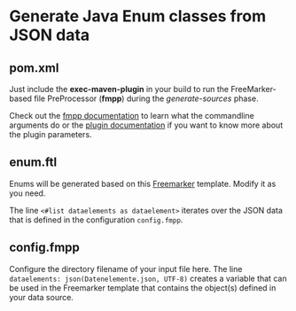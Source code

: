 # Generate Java Enum classes from JSON data

## pom.xml
Just include the **exec-maven-plugin** in your build to run the FreeMarker-based file PreProcessor (**fmpp**) during the _generate-sources_ phase.

Check out the [fmpp documentation][1] to learn what the commandline arguments do or the [plugin documentation][2] if you want to know more about the plugin parameters.


## enum.ftl
Enums will be generated based on this [Freemarker][3] template. Modify it as you need.

The line
`<#list dataelements as dataelement>`
iterates over the JSON data that is defined in the configuration `config.fmpp`.

## config.fmpp
Configure the directory filename of your input file here. The line `dataelements: json(Datenelemente.json, UTF-8)` creates a variable that can be used in the Freemarker template that contains the object(s) defined in your data source.  


[1]: http://fmpp.sourceforge.net/commandline.html#sect9
[2]: https://www.mojohaus.org/exec-maven-plugin/java-mojo.html
[3]: https://freemarker.apache.org
